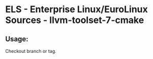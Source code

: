 # ELS - Enterprise Linux/EuroLinux Sources - llvm-toolset-7-cmake 
## Usage:
  Checkout branch or tag.
